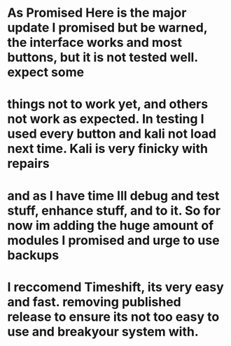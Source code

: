 # As Promised Here is the major update I promised but be warned, the interface works and most buttons, but it is not tested well. expect some 
# things not to work yet, and others not work as expected. In testing I used every button and kali not load next time. Kali is very finicky with repairs
# and as I have time Ill debug and test stuff, enhance stuff, and to it. So for now im adding the huge amount of modules I promised and urge to use backups
# I reccomend Timeshift, its very easy and fast. removing published release to ensure its not too easy to use and breakyour system with.
